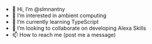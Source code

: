 - 👋 Hi, I’m @slmnantny
- 👀 I’m interested in ambient computing
- 🌱 I’m currently learning TypeScript
- 💞️ I’m looking to collaborate on developing Alexa Skills 
- 📫 How to reach me (post me a message)

<!---
slmnantny/slmnantny is a ✨ special ✨ repository because its `README.md` (this file) appears on your GitHub profile.
You can click the Preview link to take a look at your changes.
--->
